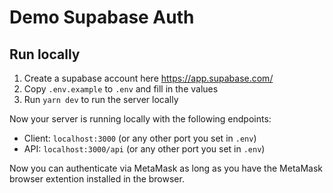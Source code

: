 # Demo Supabase Auth

## Run locally

1. Create a supabase account here https://app.supabase.com/
2. Copy `.env.example` to `.env` and fill in the values
3. Run `yarn dev` to run the server locally

Now your server is running locally with the following endpoints:

- Client: `localhost:3000` (or any other port you set in `.env`)
- API: `localhost:3000/api` (or any other port you set in `.env`)

Now you can authenticate via MetaMask as long as you have the MetaMask browser extention installed in the browser.
